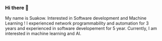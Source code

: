 ### Hi there 👋

My name is Suakow. Interested in Software development and Machine Learning ! I experienced network programmability and automation for 3 years and experienced in software developement for 5 year. Currently, I am interested in machine learning and AI.

<!--
**suakow/suakow** is a ✨ _special_ ✨ repository because its `README.md` (this file) appears on your GitHub profile.

Here are some ideas to get you started:

- 🔭 I’m currently working on ...
- 🌱 I’m currently learning ...
- 👯 I’m looking to collaborate on ...
- 🤔 I’m looking for help with ...
- 💬 Ask me about ...
- 📫 How to reach me: ...
- 😄 Pronouns: ...
- ⚡ Fun fact: ...
-->
